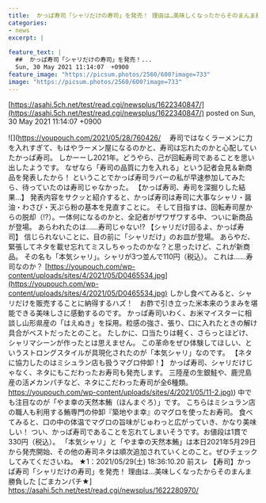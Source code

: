 ```yaml
---
title:  かっぱ寿司「シャリだけの寿司」を発売！ 理由は…美味しくなったからそのまんま勝負した ★2  
categories:
- news
excerpt: |
  
feature_text: |
  ##  かっぱ寿司「シャリだけの寿司」を発売！...
  Sun, 30 May 2021 11:14:07  +0900
feature_image: "https://picsum.photos/2560/600?image=733"
image: "https://picsum.photos/2560/600?image=733"
---
```


[https://asahi.5ch.net/test/read.cgi/newsplus/1622340847/](https://asahi.5ch.net/test/read.cgi/newsplus/1622340847/)
posted on Sun, 30 May 2021 11:14:07  +0900

<!--more-->

![](https://youpouch.com/2021/05/28/760426/ 　寿司ではなくラーメンに力を入れすぎて、もはやラーメン屋になるのかと、寿司は忘れたのかと心配していたかっぱ寿司。 しかーーし2021年。どうやら、己が回転寿司であることを思い出したようです。 なぜなら「寿司の品質に力を入れる」という記者会見＆新商品を発表したから！ ということでかっぱ寿司ラバーの私が早速参加してみたら、待っていたのは寿司じゃなかった。 【かっぱ寿司、寿司を深掘りした結果…】 発表内容をサクッと紹介すると、かっぱ寿司は寿司に大事なシャリ・醤油・わさび・天ぷら粉の基本を見直すことに。 そして目指すは、回転寿司屋からの脱却（!?）。一体何になるのかと、全記者がザワザワする中、ついに新商品が登場。 あらわれたのは……寿司じゃない!? 【シャリだけ回るよ、かっぱ寿司】 信じられないことに、目の前に「シャリだけ」のお皿が登場。 あらやだ、緊張してネタを載せ忘れてミスしちゃったのかな？と思ったけど、これが新商品。 その名も「本気シャリ」。シャリが3つ並んで110円（税込）。 これは……寿司なのか？ [https://youpouch.com/wp-content/uploads/sites/4/2021/05/D0465534.jpg](https://youpouch.com/wp-content/uploads/sites/4/2021/05/D0465534.jpg) しかし食べてみると、シャリだけを販売することに納得するハズ！　お酢で引き立った米本来のうまみを堪能できる美味しさに感動するのです。 かっぱ寿司いわく、お米マイスターに相談し山形県産の「はえぬき」を採用。粒感の強さ、張り、口に入れたときの解け具合がベストだったとのこと。 たしかに、口当たりは軽く、さらっとほどけ、シャリマシーンが作ったとは思えません。 この革命をぜひ体験してほしい、というストロングスタイルが具現化されたのが「本気シャリ」なのです。 【ネタに協力したのはミシュラン店も扱うマグロ仲卸！】 かっぱ寿司、シャリだけじゃなく、ネタにもこだわったお寿司も発売します。 三陸産の生銀鮭や、鹿児島産の活〆カンパチなど、ネタにこだわった寿司が全6種類。 [https://youpouch.com/wp-content/uploads/sites/4/2021/05/11-2.jpg)](https://youpouch.com/wp-content/uploads/sites/4/2021/05/11-2.jpg)) 中でも注目なのが「やま幸の天然本鮪（ほんまぐろ）」です。 こちらはミシュラン店の職人も利用する鮪専門の仲卸『築地やま幸』のマグロを使ったお寿司。 食べてみると、口の中の体温でマグロの旨味がじゅわっと広がっていき、かなり美味しい！ つい、かっぱ寿司であることを忘れてしまいそうです。お値段は1貫で330円（税込）。 「本気シャリ」と「やま幸の天然本鮪」は本日2021年5月29日から発売開始、その他の寿司ネタは順次追加されていくとのこと。ぜひチェックしてみてくださいね。 ★1：2021/05/29(土) 18:36:10.20 前スレ 【寿司】かっぱ寿司「シャリだけの寿司」を発売！ 理由は…美味しくなったからそのまんま勝負した [ごまカンパチ★] https://asahi.5ch.net/test/read.cgi/newsplus/1622280970/

